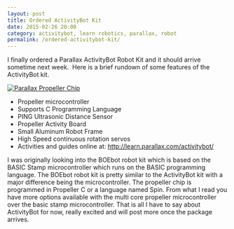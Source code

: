 ```yaml
---
layout: post
title: Ordered ActivityBot Kit
date: 2015-02-26 20:00
category: activitybot, learn robotics, parallax, robot
permalink: /ordered-activitybot-kit/
---
```


I finally ordered a Parallax ActivityBot Robot Kit and it should arrive sometime next week.  Here is a brief rundown of some features of the ActivityBot kit.

[![Parallax Propeller Chip](/images/propeller.png "Parallax Propeller Chip")](http://learn.parallax.com/activitybot)<!-- width="159" height="159" -->

- Propeller microcontroller
- Supports C Programming Language
- PING Ultrasonic Distance Sensor
- Propeller Activity Board
- Small Aluminum Robot Frame
- High Speed continuous rotation servos
- Activities and guides online at: <http://learn.parallax.com/activitybot/>

I was originally looking into the BOEbot robot kit which is based on the BASIC Stamp microcontroller which runs on the BASIC programming language. The BOEbot robot kit is pretty similar to the ActivityBot kit with a major difference being the microcontroller.  The propeller chip is programmed in Propeller C or a language named Spin. From what I read you have more options available with the multi core propeller microcontroller over the basic stamp microcontroller. That is all I have to say about ActivityBot for now, really excited and will post more once the package arrives.
